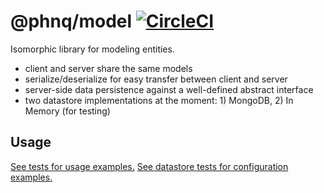 # @phnq/model [![CircleCI](https://circleci.com/gh/pgostovic/message.svg?style=svg)](https://circleci.com/gh/pgostovic/model)

Isomorphic library for modeling entities.

- client and server share the same models
- serialize/deserialize for easy transfer between client and server
- server-side data persistence against a well-defined abstract interface
- two datastore implementations at the moment: 1) MongoDB, 2) In Memory (for testing)

## Usage

[See tests for usage examples.](src/__tests__)
[See datastore tests for configuration examples.](src/datastores/__tests__)
